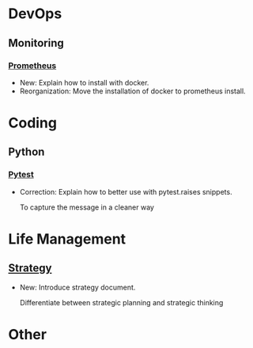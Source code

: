 # DevOps

## Monitoring

### [Prometheus](prometheus.md)

* New: Explain how to install with docker.
* Reorganization: Move the installation of docker to prometheus install.

# Coding

## Python

### [Pytest](pytest.md)

* Correction: Explain how to better use with pytest.raises snippets.

    To capture the message in a cleaner way

# Life Management

## [Strategy](strategy.md)

* New: Introduce strategy document.

    Differentiate between strategic planning and strategic thinking

# Other

